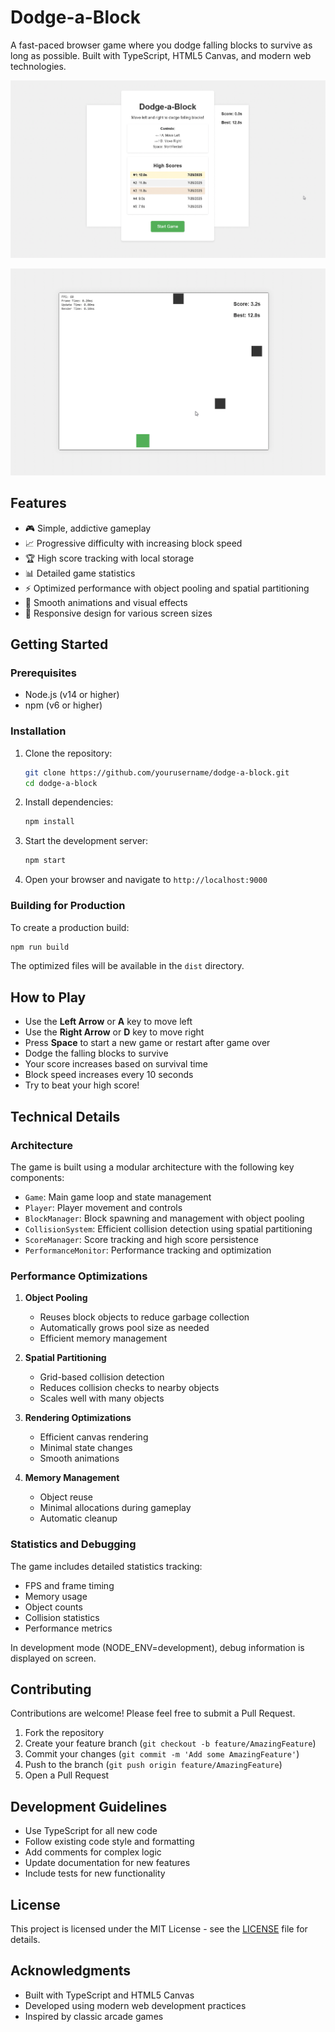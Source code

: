 # Dodge-a-Block

A fast-paced browser game where you dodge falling blocks to survive as long as possible. Built with TypeScript, HTML5 Canvas, and modern web technologies.

![Game Screenshot](screenshot1.png)

![Game Screenshot](screenshot2.png) 

## Features

- 🎮 Simple, addictive gameplay
- 📈 Progressive difficulty with increasing block speed
- 🏆 High score tracking with local storage
- 📊 Detailed game statistics
- ⚡ Optimized performance with object pooling and spatial partitioning
- 🎨 Smooth animations and visual effects
- 📱 Responsive design for various screen sizes

## Getting Started

### Prerequisites

- Node.js (v14 or higher)
- npm (v6 or higher)

### Installation

1. Clone the repository:
   ```bash
   git clone https://github.com/yourusername/dodge-a-block.git
   cd dodge-a-block
   ```

2. Install dependencies:
   ```bash
   npm install
   ```

3. Start the development server:
   ```bash
   npm start
   ```

4. Open your browser and navigate to `http://localhost:9000`

### Building for Production

To create a production build:

```bash
npm run build
```

The optimized files will be available in the `dist` directory.

## How to Play

- Use the **Left Arrow** or **A** key to move left
- Use the **Right Arrow** or **D** key to move right
- Press **Space** to start a new game or restart after game over
- Dodge the falling blocks to survive
- Your score increases based on survival time
- Block speed increases every 10 seconds
- Try to beat your high score!

## Technical Details

### Architecture

The game is built using a modular architecture with the following key components:

- `Game`: Main game loop and state management
- `Player`: Player movement and controls
- `BlockManager`: Block spawning and management with object pooling
- `CollisionSystem`: Efficient collision detection using spatial partitioning
- `ScoreManager`: Score tracking and high score persistence
- `PerformanceMonitor`: Performance tracking and optimization

### Performance Optimizations

1. **Object Pooling**
   - Reuses block objects to reduce garbage collection
   - Automatically grows pool size as needed
   - Efficient memory management

2. **Spatial Partitioning**
   - Grid-based collision detection
   - Reduces collision checks to nearby objects
   - Scales well with many objects

3. **Rendering Optimizations**
   - Efficient canvas rendering
   - Minimal state changes
   - Smooth animations

4. **Memory Management**
   - Object reuse
   - Minimal allocations during gameplay
   - Automatic cleanup

### Statistics and Debugging

The game includes detailed statistics tracking:

- FPS and frame timing
- Memory usage
- Object counts
- Collision statistics
- Performance metrics

In development mode (NODE_ENV=development), debug information is displayed on screen.

## Contributing

Contributions are welcome! Please feel free to submit a Pull Request.

1. Fork the repository
2. Create your feature branch (`git checkout -b feature/AmazingFeature`)
3. Commit your changes (`git commit -m 'Add some AmazingFeature'`)
4. Push to the branch (`git push origin feature/AmazingFeature`)
5. Open a Pull Request

## Development Guidelines

- Use TypeScript for all new code
- Follow existing code style and formatting
- Add comments for complex logic
- Update documentation for new features
- Include tests for new functionality

## License

This project is licensed under the MIT License - see the [LICENSE](LICENSE) file for details.

## Acknowledgments

- Built with TypeScript and HTML5 Canvas
- Developed using modern web development practices
- Inspired by classic arcade games 